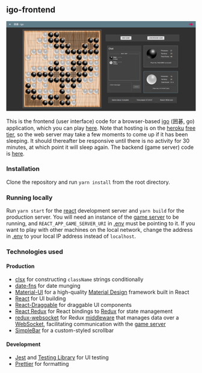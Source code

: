 ## igo-frontend

<p align="center"><img alt="igo screenshot" src="screenshot.png" /></p>

This is the frontend (user interface) code for a browser-based
[igo](<https://en.wikipedia.org/wiki/Go_(game)>) (囲碁, go) application, which you
can play [here](https://playigo.herokuapp.com/). Note that hosting is on the
[heroku](https://heroku.com) [free
tier](https://devcenter.heroku.com/articles/free-dyno-hours), so the web server
may take a few moments to come up if it has been sleeping. It should thereafter
be responsive until there is no activity for 30 minutes, at which point it will
sleep again. The backend (game server) code is
[here](https://github.com/thisisrandy/igo-backend).

### Installation

Clone the repository and run `yarn install` from the root directory.

### Running locally

Run `yarn start` for the [react](https://reactjs.org/) development server and
`yarn build` for the production server. You will need an instance of the [game
server](https://github.com/thisisrandy/igo-backend) to be running, and
`REACT_APP_GAME_SERVER_URI` in [.env](.env) must be pointing to it. If you want
to play with other machines on the local network, change the address in
[.env](.env) to your local IP address instead of `localhost`.

### Technologies used

#### Production

- [clsx](https://github.com/lukeed/clsx) for constructing `className` strings
  conditionally
- [date-fns](https://github.com/date-fns/date-fns) for date munging
- [Material-UI](https://material-ui.com/) for a high-quality [Material
  Design](https://material.io/design) framework built in React
- [React](https://reactjs.org/) for UI building
- [React-Draggable](https://github.com/react-grid-layout/react-draggable) for
  draggable UI components
- [React Redux](https://github.com/reduxjs/react-redux) for React bindings to
  [Redux](https://github.com/reduxjs/redux) for state management
- [redux-websocket](https://github.com/giantmachines/redux-websocket) for Redux
  [middleware](https://redux.js.org/understanding/history-and-design/middleware)
  that manages data over a [WebSocket](https://en.wikipedia.org/wiki/WebSocket),
  facilitating communication with the [game
  server](https://github.com/thisisrandy/igo-backend)
- [SimpleBar](https://github.com/Grsmto/simplebar) for a custom-styled scrollbar

#### Development

- [Jest](https://jestjs.io/) and [Testing Library](https://testing-library.com/)
  for UI testing
- [Prettier](https://prettier.io/) for formatting
